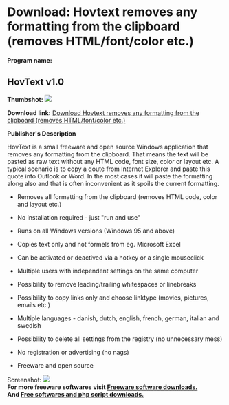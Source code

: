 # Download: Hovtext removes any formatting from the clipboard (removes HTML/font/color etc.)

**Program name:**

## HovText v1.0

  
**Thumbshot:** ![](http://www.freewarefiles.com/screenshot/hovtext_md.gif)   
  
**Download link:** [Download Hovtext removes any formatting from the clipboard (removes HTML/font/color etc.)](http://freesoftwares.boysofts.com/HovText-V_program_8842.html)  
  


**Publisher's Description**  
  


HovText is a small freeware and open source Windows application that removes any formatting from the clipboard. That means the text will be pasted as raw text without any HTML code, font size, color or layout etc. A typical scenario is to copy a qoute from Internet Explorer and paste this quote into Outlook or Word. In the most cases it will paste the formatting along also and that is often inconvenient as it spoils the current formatting. 

  * Removes all formatting from the clipboard (removes HTML code, color and layout etc.)  

  * No installation required - just \"run and use\"  

  * Runs on all Windows versions (Windows 95 and above)  

  * Copies text only and not formels from eg. Microsoft Excel  

  * Can be activated or deactived via a hotkey or a single mouseclick  

  * Multiple users with independent settings on the same computer  

  * Possibility to remove leading/trailing whitespaces or linebreaks  

  * Possibility to copy links only and choose linktype (movies, pictures, emails etc.)  

  * Multiple languages - danish, dutch, english, french, german, italian and swedish  

  * Possibility to delete all settings from the registry (no unnecessary mess)  

  * No registration or advertising (no nags)  

  * Freeware and open source  


  
  
Screenshot: ![](http://www.freewarefiles.com/screenshot/hovtext.gif)   
**For more freeware softwares visit [Freeware software downloads.](http://freesoftwares.boysofts.com/)**   
**And [Free softwares and php script downloads.](http://www.boysofts.com/)**

